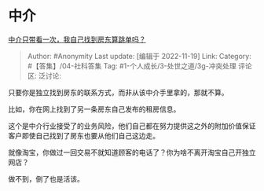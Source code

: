 # 中介
[中介只带看一次，我自己找到房东算跳单吗？](https://www.zhihu.com/question/518333233/answer/2765186585)

> Author: #Anonymity
> Last update: [编辑于 2022-11-19]
> Link:
> Category: #【答集】/04-社科答集
> Tag: #1-个人成长/3-处世之道/3g-冲突处理 
> 评论区:
> 泛讨论:

只要你是独立找到房东的联系方式，而非从该中介手里拿的，那就不算。

比如，你在网上找到了另一条房东自己发布的租房信息。

这个是中介行业接受了的业务风险，他们自己都在努力提供这之外的附加价值保证客户即使自己找到了房东也要从他们自己这边走。

就像淘宝，你做过一回交易不就知道顾客的电话了？你为啥不离开淘宝自己开独立网店？

做不到，倒了也是活该。
